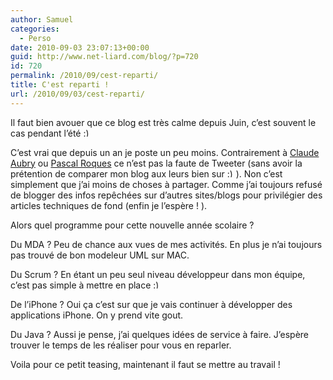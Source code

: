 ```yaml
---
author: Samuel
categories:
  - Perso
date: 2010-09-03 23:07:13+00:00
guid: http://www.net-liard.com/blog/?p=720
id: 720
permalink: /2010/09/cest-reparti/
title: C'est reparti !
url: /2010/09/03/cest-reparti/
---
```


Il faut bien avouer que ce blog est très calme depuis Juin, c&#8217;est souvent le cas pendant l&#8217;été <img src="http://www.apptom.fr/wp-includes/images/smilies/simple-smile.png" alt=":)" class="wp-smiley" style="height: 1em; max-height: 1em;" />

C&#8217;est vrai que depuis un an je poste un peu moins. Contrairement à [Claude Aubry](http://www.aubryconseil.com/post/Un-an-de-tweets) ou [Pascal Roques](http://www.dotnetguru2.org/proques/index.php/2010/08/23/bloguer-ou-tweeter) ce n&#8217;est pas la faute de Tweeter (sans avoir la prétention de comparer mon blog aux leurs bien sur  <img src="http://www.apptom.fr/wp-includes/images/smilies/simple-smile.png" alt=":)" class="wp-smiley" style="height: 1em; max-height: 1em;" />). Non c&#8217;est simplement que j&#8217;ai moins de choses à partager. Comme j&#8217;ai toujours refusé de blogger des infos repêchées sur d&#8217;autres sites/blogs pour privilégier des articles techniques de fond (enfin je l&#8217;espère ! ).

Alors quel programme pour cette nouvelle année scolaire ?

Du MDA ? Peu de chance aux vues de mes activités. En plus je n&#8217;ai toujours pas trouvé de bon modeleur UML sur MAC.

Du Scrum ? En étant un peu seul niveau développeur dans mon équipe, c&#8217;est pas simple à mettre en place <img src="http://www.apptom.fr/wp-includes/images/smilies/simple-smile.png" alt=":)" class="wp-smiley" style="height: 1em; max-height: 1em;" />

De l&#8217;iPhone ? Oui ça c&#8217;est sur que je vais continuer à développer des applications iPhone. On y prend vite gout.

Du Java ? Aussi je pense, j&#8217;ai quelques idées de service à faire. J&#8217;espère trouver le temps de les réaliser pour vous en reparler.

Voila pour ce petit teasing, maintenant il faut se mettre au travail !